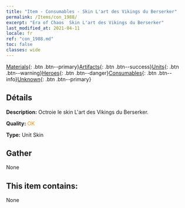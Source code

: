 ```yaml
---
title: "Item - Consumables - Skin L'art des Vikings du Berserker"
permalink: /Items/con_1988/
excerpt: "Era of Chaos  Skin L'art des Vikings du Berserker"
last_modified_at: 2021-04-11
locale: fr
ref: "con_1988.md"
toc: false
classes: wide
---
```

 [Materials](/fr/Items/){: .btn .btn--primary}[Artifacts](/fr/Items/Artifacts/){: .btn .btn--success}[Units](/fr/Items/Units/){: .btn .btn--warning}[Heroes](/fr/Items/Heroes/){: .btn .btn--danger}[Consumables](/fr/Items/Consumables/){: .btn .btn--info}[Unknown](/fr/Items/Unknown/){: .btn .btn--primary}

## Détails
 **Description:** Octroie le skin L'art des Vikings du Berserker.

 **Quality:** <span style="color: #FF8C00">OK</span>

 **Type:** Unit Skin

## Gather

  None

## This item contains:

  None

